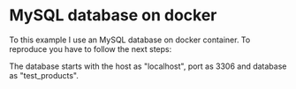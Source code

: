 # MySQL database on docker 
To this example I use an MySQL database on docker container. 
To reproduce you have to follow the next steps: 

The database starts with the host as "localhost", port as 3306 and database as "test_products".